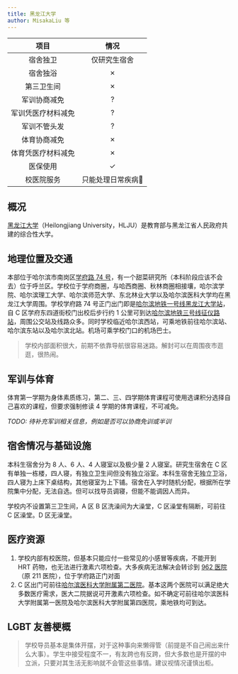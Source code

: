 ```yaml
---
title: 黑龙江大学
author: MisakaLiu 等
---
```


|项目|情况|
|:---:|:---:|
|宿舍独卫|仅研究生宿舍|
|宿舍独浴|✗|
|第三卫生间|✗|
|军训协商减免|?|
|军训凭医疗材料减免|?|
|军训不管头发|?|
|体育协商减免|✗|
|体育凭医疗材料减免|✗|
|医保使用|✓|
|校医院服务|只能处理日常疾病🤔|

## 概况

[黑龙江大学](https://www.hlju.edu.cn)（Heilongjiang University，HLJU）是教育部与黑龙江省人民政府共建的综合性大学。

## 地理位置及交通

本部位于哈尔滨市南岗区[学府路 74 号](https://amap.com/place/B01C302AE4)，有一个甜菜研究所（本科阶段应该不会去）位于呼兰区。学校位于学府商圈，与哈西商圈、秋林商圈相接壤，哈尔滨学院、哈尔滨理工大学、哈尔滨师范大学、东北林业大学以及哈尔滨医科大学均在黑龙江大学周围。学校学府路 74 号正门出门即是[哈尔滨地铁一号线黑龙江大学站](https://amap.com/place/BV10114433)，自 C 区学府东四道街校门出校后步行约 1 公里可到达[哈尔滨地铁三号线征仪路站](https://amap.com/place/BS11714428)，周围公交站及线路众多。同时学校临近哈尔滨西站，可乘地铁前往哈尔滨站、哈尔滨东站以及哈尔滨北站。机场可乘学校门口的机场巴士。

> 学校内部面积很大，前期不依靠导航很容易迷路。解封可以在周围夜市逛逛，很热闹。

## 军训与体育

体育第一学期为身体素质练习，第二、三、四学期体育课程可使用选课积分选择自己喜欢的课程，但要求强制修读 4 学期的体育课程，不可减免。

_TODO: 待补充军训相关信息，例如是否可以协商免训或半训_

## 宿舍情况与基础设施

本科生宿舍分为 8 人、6 人、4 人寝室以及极少量 2 人寝室。研究生宿舍在 C 区有单独一栋楼，四人寝，有独立卫生间但没有独立浴室。本科生宿舍无独立卫浴，四人寝为上床下桌结构，其他寝室为上下铺。宿舍在入学时随机分配，根据所在学院集中分配，无法自选。但可以找导员调寝，但能不能调因人而异。

学校内不设置第三卫生间，A 区 B 区洗澡间为大澡堂，C 区澡堂有隔断，可前往 C 区澡堂。D 区无澡堂。

## 医疗资源

1. 学校内部有校医院，但基本只能应付一些常见的小感冒等疾病，不能开到 HRT 药物，也无法进行激素六项检查。大多疾病无法解决会转诊到 [962 医院](https://amap.com/place/B0FFJTBLUW)（原 211 医院），位于学府路正门对面
2. C 区出门可前往[哈尔滨医科大学附属第二医院](https://amap.com/place/B01C30JJ8F)。基本这两个医院可以满足绝大多数医疗需求，医大二院据说可开激素六项检查。如不确定可前往哈尔滨医科大学附属第一医院及哈尔滨医科大学附属第四医院，乘地铁均可到达。

## LGBT 友善梗概

> 学校导员基本是集体开摆，对于这种事向来懒得管（前提是不自己闹出来什么大事）。学生中接受程度不一，有友跨也有反跨，但大多数也是开摆的中立派，只要对其生活无影响就不会管这些事情。建议视情况谨慎出柜。
